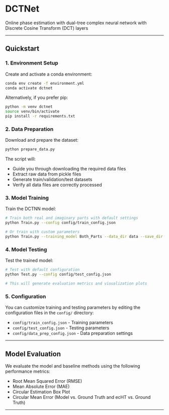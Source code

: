 # DCTNet
Online phase estimation with dual-tree complex neural network with Discrete Cosine Transform (DCT) layers

---

## Quickstart

### 1. Environment Setup

Create and activate a conda environment:

```bash
conda env create -f environment.yml
conda activate dctnet
```

Alternatively, if you prefer pip:

```bash
python -m venv dctnet
source venv/bin/activate
pip install -r requirements.txt
```

### 2. Data Preparation

Download and prepare the dataset:

```bash
python prepare_data.py
```

The script will:
- Guide you through downloading the required data files
- Extract raw data from pickle files
- Generate train/validation/test datasets
- Verify all data files are correctly processed

### 3. Model Training

Train the DCTNN model:

```bash
# Train both real and imaginary parts with default settings
python Train.py --config config/train_config.json

# Or train with custom parameters
python Train.py --training_model Both_Parts --data_dir data --save_dir models --epochs 1000 --batch_size 256
```

### 4. Model Testing

Test the trained model:

```bash
# Test with default configuration
python Test.py --config config/test_config.json

# This will generate evaluation metrics and visualization plots
```

### 5. Configuration

You can customize training and testing parameters by editing the configuration files in the `config/` directory:

- `config/train_config.json` - Training parameters
- `config/test_config.json` - Testing parameters  
- `config/data_prep_config.json` - Data preparation settings

---

## Model Evaluation
We evaluate the model and baseline methods using the following performance metrics:
- Root Mean Squared Error (RMSE)
- Mean Absolute Error (MAE)
- Circular Estimation Box Plot
- Circular Mean Error (Model vs. Ground Truth and ecHT vs. Ground Truth)

---

